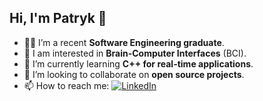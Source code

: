 ## Hi, I'm Patryk 👋

- 👨‍🎓 I’m a recent **Software Engineering graduate**.
- 🧠 I am interested in **Brain-Computer Interfaces** (BCI).
- 🌱 I’m currently learning **C++ for real-time applications**.
- 👯 I’m looking to collaborate on **open source projects**.
- 📫 How to reach me: [![LinkedIn](https://img.shields.io/badge/-LinkedIn-blue?logo=linkedin&logoColor=white&link=https://www.linkedin.com/in/patryk-kuta/)](https://www.linkedin.com/in/patryk-kuta/)  
